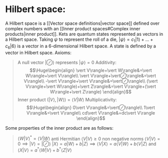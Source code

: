 
# Hilbert space:

A Hilbert space is a [[Vector space definitions|vector space]] defined over complex numbers with an [[Inner product spaces#Complex inner products|inner product]]. Kets are quantum states represented as vectors in a Hilbert space. Taking $\psi$ to represent the roll of a die, $\vert\psi\rangle=c_1\vert1\rangle+\dots+c_6\vert6\rangle$ is a vector in a $6$-dimensional Hilbert space. A state is defined by a vector in Hilbert space. Axioms:
> A null vector $\vert⊘\rangle$ represents $\vert\psi\rangle=0$
> Additivity:$$\Huge\begin{align}
\vert V\rangle+\vert W\rangle&=\vert W\rangle+\vert V\rangle\\
\vert V\rangle+\vert⊘\rangle&=\vert V\rangle\\
-\vert V\rangle+\vert V\rangle&=\vert⊘\rangle\\
(\vert V\rangle+\vert W\rangle)+\vert Z\rangle&=\vert V\rangle+(\vert W\rangle+\vert Z\rangle)
\end{align}$$Inner product $(\vert V\rangle,\vert W\rangle)=\langle V\vert W\rangle$
   Multiplicativity:$$\Huge\begin{align}
0\vert V\rangle&=\vert⊘\rangle\\
1\vert V\rangle&=\vert V\rangle\\
cd\vert V\rangle&=dc\vert V\rangle
\end{align}$$

Some properties of the inner product are as follows:
> $\langle W\vert V\rangle^*=\langle V\vert W\rangle$ anti Hermitian
> $\langle V\vert V\rangle\geq0$ non negative norms
> $\langle V\vert V\rangle=0\implies\vert V\rangle=\vert⊘\rangle$
> $\vert X\rangle=a\vert W\rangle+b\vert Z\rangle\implies\langle V\vert X\rangle=a\langle V\vert W\rangle+b\langle V\vert Z\rangle$ and $\langle X\vert V\rangle=a^*\langle W\vert V\rangle+b^*\langle Z\vert V\rangle$
